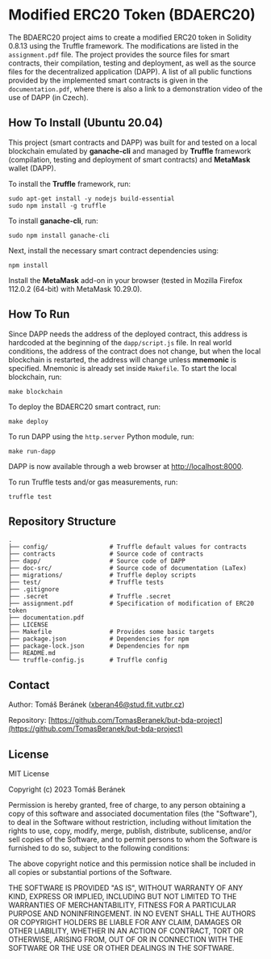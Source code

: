 # Modified ERC20 Token (BDAERC20)
The BDAERC20 project aims to create a modified ERC20 token in Solidity 0.8.13 using the Truffle framework. The modifications are listed in the ```assignment.pdf``` file. The project provides the source files for smart contracts, their compilation, testing and deployment, as well as the source files for the decentralized application (DAPP). A list of all public functions provided by the implemented smart contracts is given in the ```documentation.pdf```, where there is also a link to a demonstration video of the use of DAPP (in Czech).

## How To Install (Ubuntu 20.04)
This project (smart contracts and DAPP) was built for and tested on a local blockchain emulated by **ganache-cli** and managed by **Truffle** framework (compilation, testing and deployment of smart contracts) and **MetaMask** wallet (DAPP).

To install the **Truffle** framework, run:
```
sudo apt-get install -y nodejs build-essential
sudo npm install -g truffle
```

To install **ganache-cli**, run:
```
sudo npm install ganache-cli
```

Next, install the necessary smart contract dependencies using:
```
npm install
```

Install the **MetaMask** add-on in your browser (tested in Mozilla Firefox 112.0.2 (64-bit) with MetaMask 10.29.0).

## How To Run
Since DAPP needs the address of the deployed contract, this address is hardcoded at the beginning of the ```dapp/script.js``` file. In real world conditions, the address of the contract does not change, but when the local blockchain is restarted, the address will change unless **mnemonic** is specified. Mnemonic is already set inside ```Makefile```. To start the local blockchain, run:
```
make blockchain
```

To deploy the BDAERC20 smart contract, run:
```
make deploy
```

To run DAPP using the ```http.server``` Python module, run:
```
make run-dapp
```

DAPP is now available through a web browser at [http://localhost:8000](http://localhost:8000).

To run Truffle tests and/or gas measurements, run:
```
truffle test
```

## Repository Structure
    .
    ├── config/                 # Truffle default values for contracts
    ├── contracts               # Source code of contracts
    ├── dapp/                   # Source code of DAPP
    ├── doc-src/                # Source code of documentation (LaTex)
    ├── migrations/             # Truffle deploy scripts
    ├── test/                   # Truffle tests
    ├── .gitignore
    ├── .secret                 # Truffle .secret
    ├── assignment.pdf          # Specification of modification of ERC20 token
    ├── documentation.pdf
    ├── LICENSE
    ├── Makefile                # Provides some basic targets
    ├── package.json            # Dependencies for npm
    ├── package-lock.json       # Dependencies for npm
    ├── README.md
    └── truffle-config.js       # Truffle config

## Contact
Author: Tomáš Beránek (xberan46@stud.fit.vutbr.cz)

Repository: [https://github.com/TomasBeranek/but-bda-project](https://github.com/TomasBeranek/but-bda-project)


## License
MIT License

Copyright (c) 2023 Tomáš Beránek

Permission is hereby granted, free of charge, to any person obtaining a copy
of this software and associated documentation files (the "Software"), to deal
in the Software without restriction, including without limitation the rights
to use, copy, modify, merge, publish, distribute, sublicense, and/or sell
copies of the Software, and to permit persons to whom the Software is
furnished to do so, subject to the following conditions:

The above copyright notice and this permission notice shall be included in all
copies or substantial portions of the Software.

THE SOFTWARE IS PROVIDED "AS IS", WITHOUT WARRANTY OF ANY KIND, EXPRESS OR
IMPLIED, INCLUDING BUT NOT LIMITED TO THE WARRANTIES OF MERCHANTABILITY,
FITNESS FOR A PARTICULAR PURPOSE AND NONINFRINGEMENT. IN NO EVENT SHALL THE
AUTHORS OR COPYRIGHT HOLDERS BE LIABLE FOR ANY CLAIM, DAMAGES OR OTHER
LIABILITY, WHETHER IN AN ACTION OF CONTRACT, TORT OR OTHERWISE, ARISING FROM,
OUT OF OR IN CONNECTION WITH THE SOFTWARE OR THE USE OR OTHER DEALINGS IN THE
SOFTWARE.
